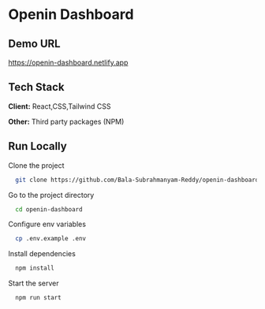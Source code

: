 # Openin Dashboard

## Demo URL

https://openin-dashboard.netlify.app


## Tech Stack

**Client:** React,CSS,Tailwind CSS

**Other:** Third party packages (NPM)

## Run Locally

Clone the project

```bash
  git clone https://github.com/Bala-Subrahmanyam-Reddy/openin-dashboard
```

Go to the project directory

```bash
  cd openin-dashboard
```

Configure env variables

```bash
  cp .env.example .env
```

Install dependencies

```bash
  npm install
```

Start the server

```bash
  npm run start
```
